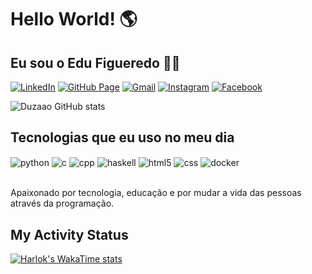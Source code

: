 # Hello World! 🌎

##   Eu sou o Edu Figueredo 👋🏽

[![LinkedIn](https://img.shields.io/badge/LinkedIn-0077B5?style=for-the-badge&logo=linkedin&logoColor=white)](https://www.linkedin.com/in/eduardofpacheco/)
[![GitHub Page](https://img.shields.io/badge/GitHub-100000?style=for-the-badge&logo=github&logoColor=white)](https://duzaao.github.io/pagina/)
[![Gmail](https://img.shields.io/badge/Gmail-D14836?style=for-the-badge&logo=gmail&logoColor=white)](mailto:eduardofp@usp.br)
[![Instagram](https://img.shields.io/badge/Instagram-E4405F?style=for-the-badge&logo=instagram&logoColor=white)](https://www.instagram.com/dudufig07/)
[![Facebook](https://img.shields.io/badge/Facebook-1877F2?style=for-the-badge&logo=facebook&logoColor=white)](https://www.facebook.com/eduardo.figueredopacheco/)

![Duzaao GitHub stats](https://github-readme-stats.vercel.app/api?username=duzaao&show_icons=true&theme=radical&include_all_commits=true)

## Tecnologias que eu uso no meu dia

<div style="display: inline_block">
 <img align="center" alt="python" src="https://img.shields.io/badge/Python-3776AB?style=for-the-badge&logo=python&logoColor=white" />
 <img align="center" alt="c" src="https://img.shields.io/badge/C-00599C?style=for-the-badge&logo=c&logoColor=white" />
 <img align="center" alt="cpp" src="https://img.shields.io/badge/C%2B%2B-00599C?style=for-the-badge&logo=c%2B%2B&logoColor=white" />
 <img align="center" alt="haskell" src="https://img.shields.io/badge/Haskell-5e5086?style=for-the-badge&logo=haskell&logoColor=white" />
 <img align="center" alt="html5" src="https://img.shields.io/badge/HTML5-E34F26?style=for-the-badge&logo=html5&logoColor=white" />
 <img align="center" alt="css" src="https://img.shields.io/badge/CSS3-1572B6?style=for-the-badge&logo=css3&logoColor=white" />
 <img align="center" alt="docker" src="https://img.shields.io/badge/Docker-2496ED?style=for-the-badge&logo=docker&logoColor=white" />
</div><br/>

Apaixonado por tecnologia, educação e por mudar a vida das pessoas através da programação.


## My Activity Status

[![Harlok's WakaTime stats](https://github-readme-stats.vercel.app/api/wakatime?username=duzaao)](https://github.com/anuraghazra/github-readme-stats)
